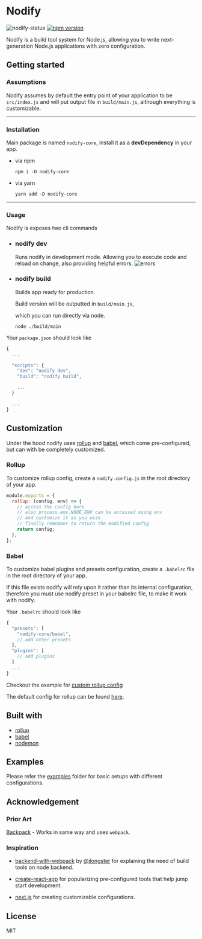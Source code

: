 # Nodify

![nodify-status](https://david-dm.org/shrynx/nodify.svg?path=packages/nodify-core)
[![npm version](https://badge.fury.io/js/nodify-core.svg)](https://badge.fury.io/js/nodify-core)

Nodify is a build tool system for Node.js, allowing you to write next-generation
Node.js applications with zero configuration.

## Getting started

### Assumptions

Nodify assumes by default the entry point of your application to be
`src/index.js` and will put output file in `build/main.js`, although everything
is customizable.

* * *

### Installation

Main package is named `nodify-core`, install it as a **devDependency** in your
app.

-   via npm

    ```shell
    npm i -D nodify-core
    ```

-   via yarn

    ```shell
    yarn add -D nodify-core
    ```

* * *

### Usage

Nodify is exposes two cli commands

-   ### **nodify dev**

    Runs nodify in development mode. Allowing you to execute code and reload on
    change, also providing helpful errors.
    ![errors](https://user-images.githubusercontent.com/4706261/32256050-0fa77fa4-bef0-11e7-9326-e678cf7523ac.png)

-   ### **nodify build**

    Builds app ready for production.

    Build version will be outputted in `build/main.js`,

    which you can run directly via node.

    ```shell
    node ./build/main
    ```

Your `package.json` should look like

```javascript
{
  ...

  "scripts": {
    "dev": "nodify dev",
    "build": "nodify build",

    ...
  }

  ...
}
```

## Customization

Under the hood nodify uses [rollup](https://rollupjs.org/) and
[babel](https://babeljs.io/), which come pre-configured, but can with be
completely customized.

### Rollup

To customize rollup config, create a `nodify.config.js` in the root directory of
your app.

```javascript
module.exports = {
  rollup: (config, env) => {
    // access the config here
    // also process.env.NODE_ENV can be accessed using env
    // and customize it as you wish
    // finally remember to return the modified config
    return config;
  },
};
```

### Babel

To customize babel plugins and presets configuration, create a `.babelrc` file
in the root directory of your app.

If this file exists nodify will rely upon it rather than its internal
configuration, therefore you must use nodify preset in your babelrc file, to
make it work with nodify.

Your `.babelrc` should look like

```javascript
{
  "presets": [
    "nodify-core/babel",
    // add other presets
  ],
  "plugins": [
    // add plugins
  ]
  ...
}
```

Checkout the example for
[custom rollup config](https://github.com/shrynx/nodify/tree/master/examples/custom-rollup)

The default config for rollup can be found [here](https://github.com/shrynx/nodify/blob/master/packages/nodify-core/config/rollup.config.js).

## Built with

-   [rollup](https://rollupjs.org/)
-   [babel](https://babeljs.io/)
-   [nodemon](https://nodemon.io/)

## Examples

Please refer the
[examples](https://github.com/shrynx/nodify/tree/master/examples) folder for
basic setups with different configurations.

## Acknowledgement

### Prior Art

[Backpack](https://github.com/jaredpalmer/backpack) - Works in same way and uses
`webpack`.

### Inspiration

-   [backend-with-webpack](http://jlongster.com/Backend-Apps-with-Webpack--Part-I)
    by [@jlongster](https://github.com/jlongster) for explaining the need of build
    tools on node backend.

-   [create-react-app](https://github.com/facebookincubator/create-react-app) for
    popularizing pre-configured tools that help jump start development.

-   [next.js](https://github.com/zeit/next.js) for creating customizable
    configurations.

## License

MIT
